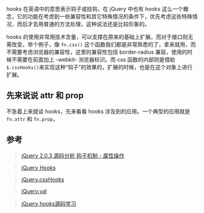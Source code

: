 hooks 在英语中的意思表示钩子或挂钩，在 jQuery 中也有 hooks 这么一个概念，它的功能在考虑到一些兼容性和其它特殊情况的条件下，优先考虑这些特殊情况，而后才去用普通的方法处理，这种说法还是比较形象的。

hooks 的使用非常用技术含量，可以支撑在原来的基础上扩展，而对于接口则无需改变，举个例子，像 `fn.css()` 这个函数我们都是非常熟悉的了，拿来就用，而不需要考虑浏览器的兼容性，这里的兼容性包括 border-radius 兼容，使用的时候不需要在前面加上 -webkit- 浏览器标识。而 css 函数的内部则是借助 `$.cssHooks()`来实现这种“钩子”的效果的，扩展的时候，也是在这个对象上进行扩展。

## 先来说说 attr 和 prop

不急着上来就谈 hooks，先来看看 hooks 涉及到的应用。一个典型的应用就是 `fn.attr` 和 `fn.prop`，

## 参考

>[jQuery 2.0.3 源码分析 钩子机制 - 属性操作](http://www.cnblogs.com/aaronjs/p/3387906.html)

>[jQuery Hooks](https://blog.rodneyrehm.de/archives/11-jQuery-Hooks.html)

>[jQuery.cssHooks](http://www.css88.com/jqapi-1.9/jQuery.cssHooks/)

>[jQuery.val](http://www.css88.com/jqapi-1.9/val/)

>[jQuery hooks源码学习](http://www.cnblogs.com/zzu-han/p/3164947.html)